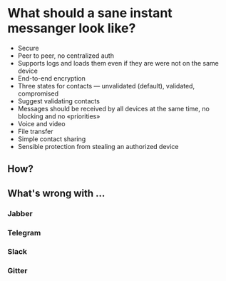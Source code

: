 # What should a sane instant messanger look like?

* Secure
* Peer to peer, no centralized auth
* Supports logs and loads them even if they are were not on the same device
* End-to-end encryption
* Three states for contacts — unvalidated (default), validated, compromised
* Suggest validating contacts
* Messages should be received by all devices at the same time, no blocking and no «priorities»
* Voice and video
* File transfer
* Simple contact sharing
* Sensible protection from stealing an authorized device 

## How?

## What's wrong with …

### Jabber

### Telegram

### Slack

### Gitter
